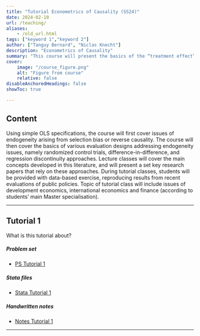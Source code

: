 ```yaml
---
title: "Tutorial Econometrics of Causality (SS24)" 
date: 2024-02-10
url: /teaching/
aliases:
    - /old_url.html
tags: ["keyword 1","keyword 2"]
author: ["Tanguy Bernard", "Niclas Knecht"]
description: "Econometrics of Causality" 
summary: "This course will present the basics of the “treatment effect” literature which focuses on issues of causal relationships In tutorial classes, students will learn how to implement policy evaluations using data from recent economic policies."
cover:
    image: "/course_figure.png"
    alt: "Figure from course"
    relative: false
disableAnchoredHeadings: false
showToc: true

---
```


## Content

Using simple OLS specifications, the course will first cover issues of endogeneity arising from selection bias or reverse causality. The course will then cover the basics of various evaluation designs addressing endogeneity issues, namely randomized control trials, difference-in-difference, and regression discontinuity approaches. Lecture classes will cover the main concepts developed in this literature, and will present a set key research papers that rely on these approaches. During tutorial classes, students will be provided with data-based exercise, reproducing results from recent evaluations of public policies. Topic of tutorial class will include issues of development economics, international economics and finance (according to students’ main Master specialisation).

---

## Tutorial 1

What is this tutorial about?

##### Problem set

- [PS Tutorial 1](/PS_tutorial1.pdf)


##### Stata files

- [Stata Tutorial 1](/Stata_tutorial1.do)


##### Handwritten notes

- [Notes Tutorial 1](/Hw_tutorial1.pdf)


---

